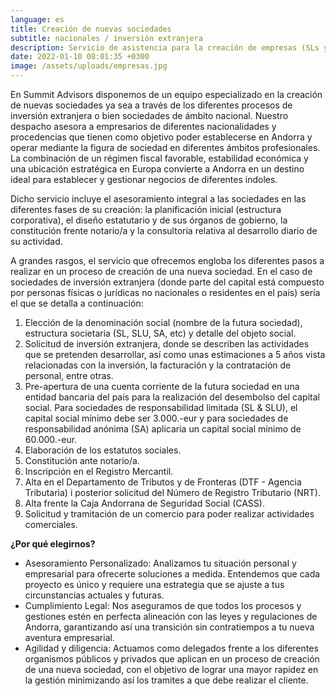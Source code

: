 ```yaml
---
language: es
title: Creación de nuevas sociedades
subtitle: nacionales / inversión extranjera
description: Servicio de asistencia para la creación de empresas (SLs y otras) en Andorra
date: 2022-01-10 08:01:35 +0300
image: /assets/uploads/empresas.jpg
---
```

En Summit Advisors disponemos de un equipo especializado en la creación de nuevas sociedades ya sea a través de los diferentes procesos de inversión extranjera o bien sociedades de ámbito nacional. Nuestro despacho asesora a empresarios de diferentes nacionalidades y procedencias que tienen como objetivo poder establecerse en Andorra y operar mediante la figura de sociedad en diferentes ámbitos profesionales. La combinación de un régimen fiscal favorable, estabilidad económica y una ubicación estratégica en Europa convierte a Andorra en un destino ideal para establecer y gestionar negocios de diferentes indoles. 

Dicho servicio incluye el asesoramiento integral a las sociedades en las diferentes fases de su creación: la planificación inicial (estructura corporativa), el diseño estatutario y de sus órganos de gobierno, la constitución frente notario/a y la consultoría relativa al desarrollo diario de su actividad.

A grandes rasgos, el servicio que ofrecemos engloba los diferentes pasos a realizar en un proceso de creación de una nueva sociedad. En el caso de sociedades de inversión extranjera (donde parte del capital está compuesto por personas físicas o jurídicas no nacionales o residentes en el país) sería el que se detalla a continuación:

1. Elección de la denominación social (nombre de la futura sociedad), estructura societaria (SL, SLU, SA, etc) y detalle del objeto social.
2. Solicitud de inversión extranjera, donde se describen las actividades que se pretenden desarrollar, así como unas estimaciones a 5 años vista relacionadas con la inversión, la facturación y la contratación de personal, entre otras.
3. Pre-apertura de una cuenta corriente de la futura sociedad en una entidad bancaria del país para la realización del desembolso del capital social. Para sociedades de responsabilidad limitada (SL & SLU), el capital social mínimo debe ser 3.000.-eur y para sociedades de responsabilidad anónima (SA) aplicaria un capital social mínimo de 60.000.-eur.
4. Elaboración de los estatutos sociales.
5. Constitución ante notario/a.
6. Inscripción en el Registro Mercantil.
7. Alta en el Departamento de Tributos y de Fronteras (DTF - Agencia Tributaria) i posterior solicitud del Número de Registro Tributario (NRT).
8. Alta frente la Caja Andorrana de Seguridad Social (CASS).
9. Solicitud y tramitación de un comercio para poder realizar actividades comerciales.

**¿Por qué elegirnos?** 

* Asesoramiento Personalizado: Analizamos tu situación personal y empresarial para ofrecerte soluciones a medida. Entendemos que cada proyecto es único y requiere una estrategia que se ajuste a tus circunstancias actuales y futuras.
* Cumplimiento Legal: Nos aseguramos de que todos los procesos y gestiones estén en perfecta alineación con las leyes y regulaciones de Andorra, garantizando así una transición sin contratiempos a tu nueva aventura empresarial.
* Agilidad y diligencia: Actuamos como delegados frente a los diferentes organismos públicos y privados que aplican en un proceso de creación de una nueva sociedad, con el objetivo de lograr una mayor rapidez en la gestión minimizando así los tramites a que debe realizar el cliente.
